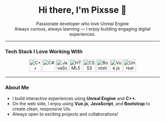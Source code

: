 <h1 align="center">Hi there, I'm Pixsse 👋</h1>

<p align="center">
  Passionate developer who love Unreal Engine <br>
  Always curious, always learning — I enjoy building engaging digital experiences.
</p>

---

### Tech Stack I Love Working With

<p align="center">
  <img src="https://cdn.jsdelivr.net/gh/devicons/devicon/icons/cplusplus/cplusplus-original.svg" alt="C++" width="40" height="40"/>

  <img src="https://cdn.jsdelivr.net/gh/devicons/devicon/icons/csharp/csharp-original.svg" alt="C#" width="40" height="40"/>

  <img src="https://cdn.jsdelivr.net/gh/devicons/devicon/icons/javascript/javascript-original.svg" alt="JavaScript" width="40" height="40"/>

  <img src="https://cdn.jsdelivr.net/gh/devicons/devicon/icons/html5/html5-original.svg" alt="HTML5" width="40" height="40"/>

  <img src="https://cdn.jsdelivr.net/gh/devicons/devicon/icons/css3/css3-original.svg" alt="CSS3" width="40" height="40"/>

  <img src="https://cdn.jsdelivr.net/gh/devicons/devicon/icons/bootstrap/bootstrap-original.svg" alt="Bootstrap" width="40" height="40"/>

  <img src="https://cdn.jsdelivr.net/gh/devicons/devicon/icons/vuejs/vuejs-original.svg" alt="Vue.js" width="40" height="40"/>

  <img src="https://img.icons8.com/ios-filled/50/000000/unreal-engine.png" alt="Unreal Engine" width="40" height="40"/>

</p>

---

### About Me

- I build interactive experiences using **Unreal Engine** and **C++**.
- On the web side, I enjoy using **Vue.js**, **JavaScript**, and **Bootstrap** to create clean, responsive UIs.
- Always open to exciting projects and collaborations!
